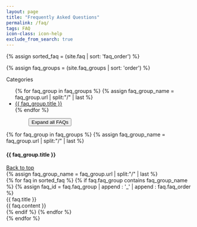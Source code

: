 ```yaml
---
layout: page
title: "Frequently Asked Questions"
permalink: /faq/
tags: FAQ
icon-class: icon-help
exclude_from_search: true
---
```


<a id="top"/>

{% assign sorted_faq = (site.faq | sort: 'faq_order') %}
<div>

<!-- Table of content -->
{% assign faq_groups = (site.faq_groups | sort: 'order') %}
  <div class="clearfix margin-bottom-40">
    <div class="left sections_list">
      <span class="icon-next-page smaller-icon close-icon-2 lrg_blue padding-bottom-5">
        <span class="lrg_dark bold_font">Categories</span>
      </span>
      <ul class="margin-top-5 margin-bottom-5">
 {% for faq_group in faq_groups %}
    {% assign faq_group_name = faq_group.url | split:"/" | last %}
        <li><a href="#{{ faq_group_name }}">{{ faq_group.title }}</a></li>
  {% endfor %}
      </ul>
    </div>
    <div class="left" style="padding-left:60px">
      <button class="btn btn-primary btn-xs is-collapsed" id="item_button" onclick="javascript:show_hide_all('item_title','item_content','item_button');">Expand all FAQs</button>
    </div>
  </div>

{% for faq_group in faq_groups %}
  {% assign faq_group_name = faq_group.url | split:"/" | last %}
  <div class="item_section_title clearfix" id="{{ faq_group_name }}">
    <div class="left"><h4 class="lrg_dark">{{ faq_group.title }}</h4></div>
    <div class="right" style="margin-right:5px"><a class="icon-next-page close-icon-5 rotate-icon-270" href="#top">Back to top</a></div>
  </div>
  {% assign faq_group_name = faq_group.url | split:"/" | last %}
  <div>
  {% for faq in sorted_faq %}
    {% if faq.faq_group contains faq_group_name %}
      {% assign faq_id = faq.faq_group | append : '_' | append : faq.faq_order %}
      <div class="item_entry">
        <div class="item_title close-icon-5 icon-collapse-closed" id="{{ faq_id }}_button" onclick="javascript:show_hide('{{ faq_id }}')">
          {{ faq.title }}
        </div>
        <div class="item_content" id="{{ faq_id }}">
          {{ faq.content }}
        </div>
    </div>
    {% endif %}
  {% endfor %}
  </div>
{% endfor %}
</div>
